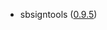 - sbsigntools ([0.9.5](https://git.kernel.org/pub/scm/linux/kernel/git/jejb/sbsigntools.git/tag/?h=v0.9.5))
